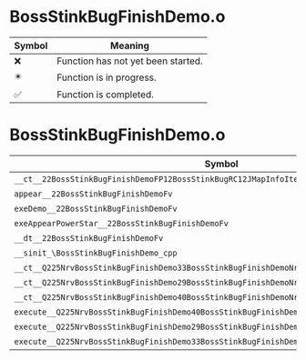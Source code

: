 # BossStinkBugFinishDemo.o
| Symbol | Meaning 
| ------------- | ------------- 
| :x: | Function has not yet been started. 
| :eight_pointed_black_star: | Function is in progress. 
| :white_check_mark: | Function is completed. 


# BossStinkBugFinishDemo.o
| Symbol | Decompiled? |
| ------------- | ------------- |
| `__ct__22BossStinkBugFinishDemoFP12BossStinkBugRC12JMapInfoIter` | :x: |
| `appear__22BossStinkBugFinishDemoFv` | :x: |
| `exeDemo__22BossStinkBugFinishDemoFv` | :x: |
| `exeAppearPowerStar__22BossStinkBugFinishDemoFv` | :x: |
| `__dt__22BossStinkBugFinishDemoFv` | :x: |
| `__sinit_\BossStinkBugFinishDemo_cpp` | :x: |
| `__ct__Q225NrvBossStinkBugFinishDemo33BossStinkBugFinishDemoNrvTryStartFv` | :x: |
| `__ct__Q225NrvBossStinkBugFinishDemo29BossStinkBugFinishDemoNrvDemoFv` | :x: |
| `__ct__Q225NrvBossStinkBugFinishDemo40BossStinkBugFinishDemoNrvAppearPowerStarFv` | :x: |
| `execute__Q225NrvBossStinkBugFinishDemo40BossStinkBugFinishDemoNrvAppearPowerStarCFP5Spine` | :x: |
| `execute__Q225NrvBossStinkBugFinishDemo29BossStinkBugFinishDemoNrvDemoCFP5Spine` | :x: |
| `execute__Q225NrvBossStinkBugFinishDemo33BossStinkBugFinishDemoNrvTryStartCFP5Spine` | :x: |
